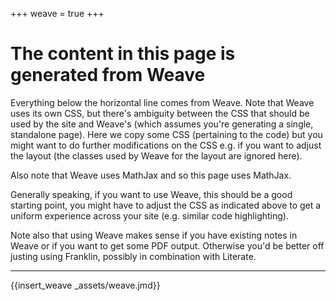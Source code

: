 +++
weave = true
+++

# The content in this page is generated from Weave

Everything below the horizontal line comes from Weave. Note that Weave uses its own CSS, but there's ambiguity between the CSS that should be used by the site and Weave's (which assumes you're generating a single, standalone page).
Here we copy some CSS (pertaining to the code) but you might want to do further modifications on the CSS e.g. if you want to adjust the layout (the classes used by Weave for the layout are ignored here).

Also note that Weave uses MathJax and so this page uses MathJax.

Generally speaking, if you want to use Weave, this should be a good starting point, you might have to adjust the CSS as indicated above to get a uniform experience across your site (e.g. similar code highlighting).

Note also that using Weave makes sense if you have existing notes in Weave or if you want to get some PDF output.
Otherwise you'd be better off justing using Franklin, possibly in combination with Literate.

---

{{insert_weave _assets/weave.jmd}}
